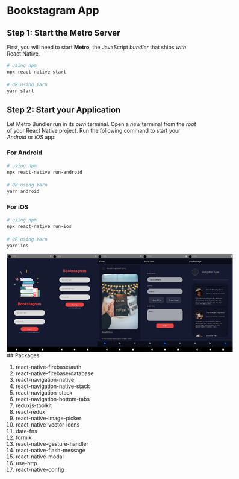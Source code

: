 

# Bookstagram App

## Step 1: Start the Metro Server

First, you will need to start **Metro**, the JavaScript _bundler_ that ships _with_ React Native.

```bash
# using npm
npx react-native start

# OR using Yarn
yarn start
```

## Step 2: Start your Application

Let Metro Bundler run in its _own_ terminal. Open a _new_ terminal from the _root_ of your React Native project. Run the following command to start your _Android_ or _iOS_ app:

### For Android

```bash
# using npm
npx react-native run-android

# OR using Yarn
yarn android
```

### For iOS

```bash
# using npm
npx react-native run-ios

# OR using Yarn
yarn ios
```
<div  style="display:flex">
<img src="../Assets/Screenshot_1703770795.png" alt="drawing" width="120"/>
<img src="../Assets/Screenshot_1703770802.png" alt="drawing" width="120"/>
<img src="../Assets/Screenshot_1703772749.png" alt="drawing" width="120"/>
<img src="../Assets/Screenshot_1703772767.png" alt="drawing" width="120"/>
<img src="../Assets/Screenshot_1703772773.png" alt="drawing" width="120"/>
</div>
## Packages

1. react-native-firebase/auth
2. react-native-firebase/database
3. react-navigation-native
4. react-navigation-native-stack
5. react-navigation-stack
6. react-navigation-bottom-tabs
7. reduxjs-toolkit
8. react-redux
9. react-native-image-picker
10. react-native-vector-icons
11. date-fns
12. formik
13. react-native-gesture-handler
14. react-native-flash-message
15. react-native-modal
16. use-http
17. react-native-config